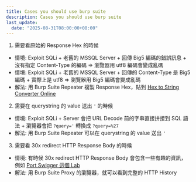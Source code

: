 ```yaml
---
title: Cases you should use burp suite
description: Cases you should use burp suite
last_update:
  date: "2025-08-31T08:00:00+08:00"
---
```


1. 需要看原始的 Response Hex 的時候

- 情境: Exploit SQLi + 老舊的 MSSQL Server + 回傳 Big5 編碼的錯誤訊息 + 沒有指定 Content-Type 的編碼 => 瀏覽器用 utf8 編碼會變成亂碼
- 情境: Exploit SQLi + 老舊的 MSSQL Server + 回傳的 Content-Type 是 Big5 編碼 + 實際上是 utf8 => 瀏覽器用 Big5 編碼會變成亂碼
- 解法: 用 Burp Suite Repeater 複製 Response Hex，貼到 [Hex to String Converter Online](https://www.hextostring.com/)

2. 需要在 querystring 的 value 送出 `'` 的時候

- 情境: Exploit SQLi + Server 會把 URL Decode 前的字串直接拼接到 SQL 語法 + 瀏覽器會把 `?query='` 轉換成 `?query=%27`
- 解法: 用 Burp Suite Repeater 可以在 querystring 的 value 送出 `'`

3. 需要看 30x redirect HTTP Response Body 的時候

- 情境: 有時候 30x redirect HTTP Response Body 會包含一些有趣的資訊，例如 [Port Swigger 這個 Lab](../port-swigger/access-control.md#lab-user-id-controlled-by-request-parameter-with-data-leakage-in-redirect)
- 解法: 用 Burp Suite Proxy 的瀏覽器，就可以看到完整的 HTTP History
